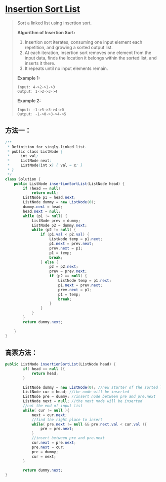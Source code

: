 # [Insertion Sort List](1)

> Sort a linked list using insertion sort.
>
> **Algorithm of Insertion Sort:**
>
> 1. Insertion sort iterates, consuming one input element each repetition, and growing a sorted output list.
> 2. At each iteration, insertion sort removes one element from the input data, finds the location it belongs within the sorted list, and inserts it there.
> 3. It repeats until no input elements remain.
>
>
> **Example 1:**
>
> ```
> Input: 4->2->1->3
> Output: 1->2->3->4
> ```
>
> **Example 2:**
>
> ```
> Input: -1->5->3->4->0
> Output: -1->0->3->4->5
> ```



## 方法一：

```java
/**
 * Definition for singly-linked list.
 * public class ListNode {
 *     int val;
 *     ListNode next;
 *     ListNode(int x) { val = x; }
 * }
 */
class Solution {
    public ListNode insertionSortList(ListNode head) {
        if (head == null)
            return null;
        ListNode p1 = head.next;
        ListNode dummy = new ListNode(0);
        dummy.next = head;
        head.next = null;
        while (p1 != null) {
            ListNode prev = dummy;
            ListNode p2 = dummy.next;
            while (p2 != null) {
                if (p1.val < p2.val) {
                    ListNode temp = p1.next;
                    p1.next = prev.next;
                    prev.next = p1;
                    p1 = temp;
                    break;
                } else {
                    p2 = p2.next;
                    prev = prev.next;
                    if (p2 == null) {
                        ListNode temp = p1.next;
                        p1.next = prev.next;
                        prev.next = p1;
                        p1 = temp;
                        break;
                    }
                }
            }
        }
        return dummy.next;
    
    }
}
```



## 高票方法：

```java
public ListNode insertionSortList(ListNode head) {
		if( head == null ){
			return head;
		}
		
		ListNode dummy = new ListNode(0); //new starter of the sorted list
		ListNode cur = head; //the node will be inserted
		ListNode pre = dummy; //insert node between pre and pre.next
		ListNode next = null; //the next node will be inserted
		//not the end of input list
		while( cur != null ){
			next = cur.next;
			//find the right place to insert
			while( pre.next != null && pre.next.val < cur.val ){
				pre = pre.next;
			}
			//insert between pre and pre.next
			cur.next = pre.next;
			pre.next = cur;
			pre = dummy;
			cur = next;
		}
		
		return dummy.next;
}
```









[1]: https://leetcode.com/problems/insertion-sort-list/